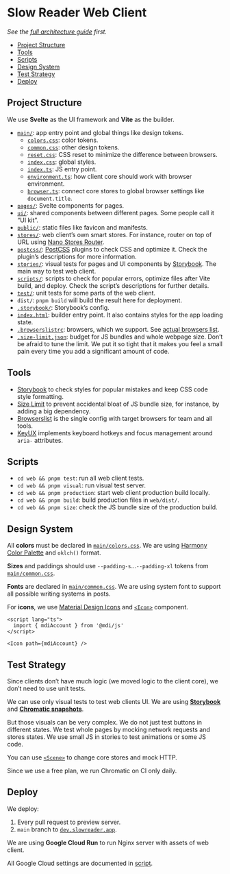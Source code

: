 # Slow Reader Web Client

_See the [full architecture guide](../README.md) first._

- [Project Structure](#project-structure)
- [Tools](#tools)
- [Scripts](#scripts)
- [Design System](#design-system)
- [Test Strategy](#test-strategy)
- [Deploy](#deploy)

## Project Structure

We use **Svelte** as the UI framework and **Vite** as the builder.

- [`main/`](./main): app entry point and global things like design tokens.
  - [`colors.css`](./main/colors.css): color tokens.
  - [`common.css`](./main/common.css): other design tokens.
  - [`reset.css`](./main/reset.css): CSS reset to minimize the difference between browsers.
  - [`index.css`](./main/index.css): global styles.
  - [`index.ts`](./main/index.ts): JS entry point.
  - [`environment.ts`](./main/environment.ts): how client core should work with browser environment.
  - [`browser.ts`](./main/browser.ts): connect core stores to global browser settings like `document.title`.
- [`pages/`](./pages/): Svelte components for pages.
- [`ui/`](./ui/): shared components between different pages. Some people call it “UI kit”.
- [`public/`](./public/): static files like favicon and manifests.
- [`stores/`](./stores/): web client’s own smart stores. For instance, router on top of URL using [Nano Stores Router](https://github.com/nanostores/router).
- [`postcss/`](./postcss/): [PostCSS](https://postcss.org/) plugins to check CSS and optimize it. Check the plugin’s descriptions for more information.
- [`stories/`](./stories/): visual tests for pages and UI components by [Storybook](https://storybook.js.org/). The main way to test web client.
- [`scripts/`](./scripts/): scripts to check for popular errors, optimize files after Vite build, and deploy. Check the script’s descriptions for further details.
- [`test/`](./test/): unit tests for some parts of the web client.
- `dist/`: `pnpm build` will build the result here for deployment.
- [`.storybook/`](./.storybook/): Storybook’s config.
- [`index.html`](./index.html): builder entry point. It also contains styles for the app loading state.
- [`.browserslistrc`](./.browserslistrc): browsers, which we support. See [actual browsers list](https://browsersl.ist/#q=defaults+and+supports+es6-module).
- [`.size-limit.json`](./.size-limit.json): budget for JS bundles and whole webpage size. Don’t be afraid to tune the limit. We put it so tight that it makes you feel a small pain every time you add a significant amount of code.

## Tools

- [Storybook](https://storybook.js.org/) to check styles for popular mistakes and keep CSS code style formatting.
- [Size Limit](https://github.com/ai/size-limit/) to prevent accidental bloat of JS bundle size, for instance, by adding a big dependency.
- [Browserslist](https://github.com/browserslist/browserslist) is the single config with target browsers for team and all tools.
- [KeyUX](https://github.com/ai/keyux) implements keyboard hotkeys and focus management around `aria-` attributes.

## Scripts

- `cd web && pnpm test`: run all web client tests.
- `cd web && pnpm visual`: run visual test server.
- `cd web && pnpm production`: start web client production build locally.
- `cd web && pnpm build`: build production files in `web/dist/`.
- `cd web && pnpm size`: check the JS bundle size of the production build.

## Design System

All **colors** must be declared in [`main/colors.css`](./main/colors.css). We are using [Harmony Color Palette](https://github.com/evilmartians/harmony) and `oklch()` format.

**Sizes** and paddings should use `--padding-s`…`--padding-xl` tokens from [`main/common.css`](./main/common.css).

**Fonts** are declared in [`main/common.css`](./main/common.css). We are using system font to support all possible writing systems in posts.

For **icons**, we use [Material Design Icons](https://pictogrammers.com/library/mdi/) and [`<Icon>`](./ui/icon.svelte) component.

```svelte
<script lang="ts">
  import { mdiAccount } from '@mdi/js'
</script>

<Icon path={mdiAccount} />
```

## Test Strategy

Since clients don’t have much logic (we moved logic to the client core), we don’t need to use unit tests.

We can use only visual tests to test web clients UI. We are using **[Storybook](https://storybook.js.org/)** and **[Chromatic snapshots](https://www.chromatic.com/builds?appId=65678843aa11589739e8fbee)**.

But those visuals can be very complex. We do not just test buttons in different states. We test whole pages by mocking network requests and stores states. We use small JS in stories to test animations or some JS code.

You can use [`<Scene>`](./stories/scene.svelte) to change core stores and mock HTTP.

Since we use a free plan, we run Chromatic on CI only daily.

## Deploy

We deploy:

1. Every pull request to preview server.
2. `main` branch to [`dev.slowreader.app`](https://dev.slowreader.app).

We are using **Google Cloud Run** to run Nginx server with assets of web client.

All Google Cloud settings are documented in [script](../scripts/prepare-google-cloud.sh).
